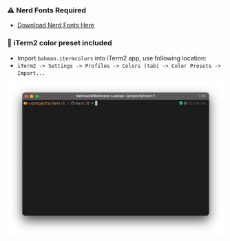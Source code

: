 
### ⚠️ Nerd Fonts Required
- <a href="https://www.nerdfonts.com/font-downloads">Download Nerd Fonts Here</a>

### 🎨 iTerm2 color preset included 
- Import `bahman.itermcolors` into iTerm2 app, use following location:
- `iTerm2 -> Settings -> Profiles -> Colors (tab) -> Color Presets -> Import...`


![Screenshot](screenshot.png)
